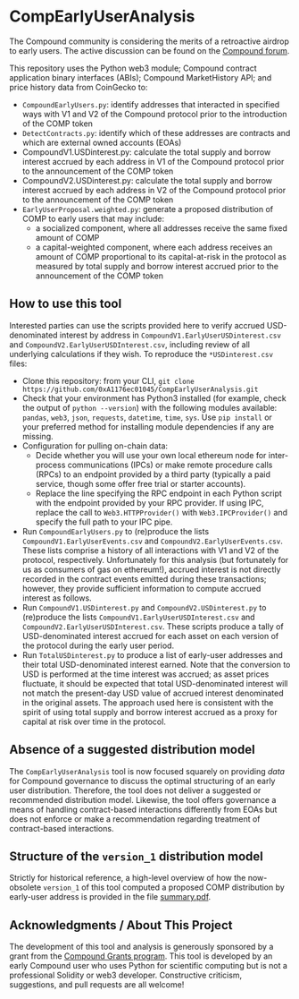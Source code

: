 # CompEarlyUserAnalysis

The Compound community is considering the merits of a retroactive airdrop to early users. The active discussion can be found on the [Compound forum](https://www.comp.xyz/t/should-compound-retroactively-airdrop-tokens-to-early-users/595).

This repository uses the Python web3 module; Compound contract application binary interfaces (ABIs); Compound MarketHistory API; and price history data from CoinGecko to:
* `CompoundEarlyUsers.py`: identify addresses that interacted in specified ways with V1 and V2 of the Compound protocol prior to the introduction of the COMP token
* `DetectContracts.py`: identify which of these addresses are contracts and which are external owned accounts (EOAs)
* CompoundV1.USDinterest.py: calculate the total supply and borrow interest accrued by each address in V1 of the Compound protocol prior to the announcement of the COMP token
* CompoundV2.USDinterest.py: calculate the total supply and borrow interest accrued by each address in V2 of the Compound protocol prior to the announcement of the COMP token
* `EarlyUserProposal.weighted.py`: generate a proposed distribution of COMP to early users that may include:
  * a socialized component, where all addresses receive the same fixed amount of COMP
  * a capital-weighted component, where each address receives an amount of COMP proportional to its capital-at-risk in the protocol as measured by total supply and borrow interest accrued prior to the announcement of the COMP token

## How to use this tool

Interested parties can use the scripts provided here to verify accrued USD-denominated interest by address in `CompoundV1.EarlyUserUSDinterest.csv` and `CompoundV2.EarlyUserUSDInterest.csv`, including review of all underlying calculations if they wish. To reproduce the `*USDinterest.csv` files:
* Clone this repository: from your CLI, `git clone https://github.com/0xA1176ec01045/CompEarlyUserAnalysis.git`
* Check that your environment has Python3 installed (for example, check the output of `python --version`) with the following modules available: `pandas`, `web3`, `json`, `requests`, `datetime`, `time`, `sys`.  Use `pip install` or your preferred method for installing module dependencies if any are missing.
* Configuration for pulling on-chain data:
  * Decide whether you will use your own local ethereum node for inter-process communications (IPCs) or make remote procedure calls (RPCs) to an endpoint provided by a third party (typically a paid service, though some offer free trial or starter accounts).
  * Replace the line specifying the RPC endpoint in each Python script with the endpoint provided by your RPC provider. If using IPC, replace the call to `Web3.HTTPProvider()` with `Web3.IPCProvider()` and specify the full path to your IPC pipe.
* Run `CompoundEarlyUsers.py` to (re)produce the lists `CompoundV1.EarlyUserEvents.csv` and `CompoundV2.EarlyUserEvents.csv`. These lists comprise a history of all interactions with V1 and V2 of the protocol, respectively. Unfortunately for this analysis (but fortunately for us as consumers of gas on ethereum!), accrued interest is not directly recorded in the contract events emitted during these transactions; however, they provide sufficient information to compute accrued interest as follows.
* Run `CompoundV1.USDinterest.py` and `CompoundV2.USDinterest.py` to (re)produce the lists `CompoundV1.EarlyUserUSDInterest.csv` and `CompoundV2.EarlyUserUSDInterest.csv`. These scripts produce a tally of USD-denominated interest accrued for each asset on each version of the protocol during the early user period.
* Run `TotalUSDinterest.py` to produce a list of early-user addresses and their total USD-denominated interest earned. Note that the conversion to USD is performed at the time interest was accrued; as asset prices fluctuate, it should be expected that total USD-denominated interest will not match the present-day USD value of accrued interest denominated in the original assets. The approach used here is consistent with the spirit of using total supply and borrow interest accrued as a proxy for capital at risk over time in the protocol.

## Absence of a suggested distribution model

The `CompEarlyUserAnalysis` tool is now focused squarely on providing *data* for Compound governance to discuss the optimal structuring of an early user distribution. Therefore, the tool does not deliver a suggested or recommended distribution model. Likewise, the tool offers governance a means of handling contract-based interactions differently from EOAs but does not enforce or make a recommendation regarding treatment of contract-based interactions.

## Structure of the `version_1` distribution model

Strictly for historical reference, a high-level overview of how the now-obsolete `version_1` of this tool computed a proposed COMP distribution by early-user address is provided in the file [summary.pdf](https://github.com/0xA1176ec01045/CompEarlyUserAnalysis/blob/main/proposals/version_1/summary.pdf).

## Acknowledgments / About This Project
The development of this tool and analysis is generously sponsored by a grant from the [Compound Grants program](https://compoundgrants.org). This tool is developed by an early Compound user who uses Python for scientific computing but is not a professional Solidity or web3 developer. Constructive criticism, suggestions, and pull requests are all welcome!
